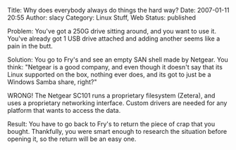 Title: Why does everybody always do things the hard way?
Date: 2007-01-11 20:55
Author: slacy
Category: Linux Stuff, Web
Status: published

Problem: You've got a 250G drive sitting around, and you want to use it.
You've already got 1 USB drive attached and adding another seems like a
pain in the butt.

Solution: You go to Fry's and see an empty SAN shell made by Netgear.
You think: "Netgear is a good company, and even though it doesn't say
that its Linux supported on the box, nothing ever does, and its got to
just be a Windows Samba share, right?"

WRONG! The Netgear SC101 runs a proprietary filesystem (Zetera), and
uses a proprietary networking interface. Custom drivers are needed for
any platform that wants to access the data.

Result: You have to go back to Fry's to return the piece of crap that
you bought. Thankfully, you were smart enough to research the situation
before opening it, so the return will be an easy one.
